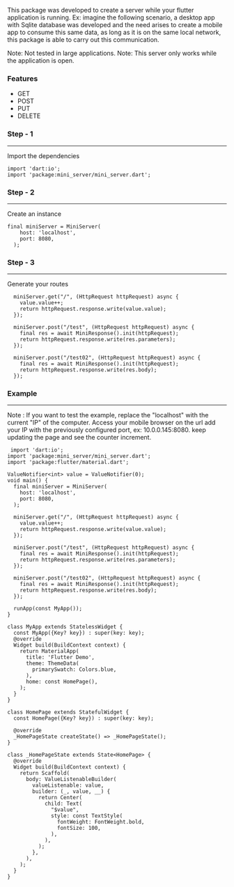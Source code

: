 This package was developed to create a server while your flutter application is running.
Ex: imagine the following scenario, a desktop app with Sqlite database was developed and the need arises to create a mobile app to consume this same data, as long as it is on the same local network, this package is able to carry out this communication.
 
Note: Not tested in large applications.
Note: This server only works while the application is open.

### Features

- GET 
- POST 
- PUT
- DELETE

### Step - 1
----
Import the dependencies
```
import 'dart:io';
import 'package:mini_server/mini_server.dart';

```

### Step - 2
----
Create an instance
```
final miniServer = MiniServer(
    host: 'localhost',
    port: 8080,
  );

```

### Step - 3
----
Generate your routes
```
  miniServer.get("/", (HttpRequest httpRequest) async {
    value.value++;
    return httpRequest.response.write(value.value);
  });

  miniServer.post("/test", (HttpRequest httpRequest) async {
    final res = await MiniResponse().init(httpRequest);
    return httpRequest.response.write(res.parameters);
  });

  miniServer.post("/test02", (HttpRequest httpRequest) async {
    final res = await MiniResponse().init(httpRequest);
    return httpRequest.response.write(res.body);
  });

```

### Example
---
Note : 
If you want to test the example, replace the "localhost" with the current "IP" of the computer. Access your mobile browser on the url add your IP with the previously configured port, ex: 10.0.0.145:8080.
keep updating the page and see the counter increment.
```
 import 'dart:io';
import 'package:mini_server/mini_server.dart';
import 'package:flutter/material.dart';

ValueNotifier<int> value = ValueNotifier(0);
void main() {
  final miniServer = MiniServer(
    host: 'localhost',
    port: 8080,
  );

  miniServer.get("/", (HttpRequest httpRequest) async {
    value.value++;
    return httpRequest.response.write(value.value);
  });

  miniServer.post("/test", (HttpRequest httpRequest) async {
    final res = await MiniResponse().init(httpRequest);
    return httpRequest.response.write(res.parameters);
  });

  miniServer.post("/test02", (HttpRequest httpRequest) async {
    final res = await MiniResponse().init(httpRequest);
    return httpRequest.response.write(res.body);
  });

  runApp(const MyApp());
}

class MyApp extends StatelessWidget {
  const MyApp({Key? key}) : super(key: key);
  @override
  Widget build(BuildContext context) {
    return MaterialApp(
      title: 'Flutter Demo',
      theme: ThemeData(
        primarySwatch: Colors.blue,
      ),
      home: const HomePage(),
    );
  }
}

class HomePage extends StatefulWidget {
  const HomePage({Key? key}) : super(key: key);

  @override
  _HomePageState createState() => _HomePageState();
}

class _HomePageState extends State<HomePage> {
  @override
  Widget build(BuildContext context) {
    return Scaffold(
      body: ValueListenableBuilder(
        valueListenable: value,
        builder: (_, value, __) {
          return Center(
            child: Text(
              "$value",
              style: const TextStyle(
                fontWeight: FontWeight.bold,
                fontSize: 100,
              ),
            ),
          );
        },
      ),
    );
  }
}


```




